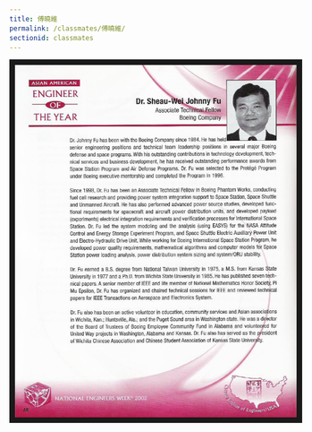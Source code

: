 ```yaml
---
title: 傅曉維
permalink: /classmates/傅曉維/
sectionid: classmates
---
```


<img src="/img/classmate_傅曉維.jpg"
     alt="Photo of 傅曉維"
     width="720" border="10" />

